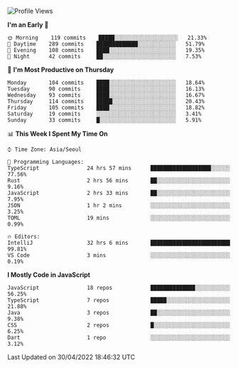 <!--START_SECTION:waka-->
![Profile Views](http://img.shields.io/badge/Profile%20Views-0-blue)

**I'm an Early 🐤** 

```text
🌞 Morning    119 commits    █████░░░░░░░░░░░░░░░░░░░░   21.33% 
🌆 Daytime    289 commits    █████████████░░░░░░░░░░░░   51.79% 
🌃 Evening    108 commits    ████░░░░░░░░░░░░░░░░░░░░░   19.35% 
🌙 Night      42 commits     ██░░░░░░░░░░░░░░░░░░░░░░░   7.53%

```
📅 **I'm Most Productive on Thursday** 

```text
Monday       104 commits    ████░░░░░░░░░░░░░░░░░░░░░   18.64% 
Tuesday      90 commits     ████░░░░░░░░░░░░░░░░░░░░░   16.13% 
Wednesday    93 commits     ████░░░░░░░░░░░░░░░░░░░░░   16.67% 
Thursday     114 commits    █████░░░░░░░░░░░░░░░░░░░░   20.43% 
Friday       105 commits    ████░░░░░░░░░░░░░░░░░░░░░   18.82% 
Saturday     19 commits     ░░░░░░░░░░░░░░░░░░░░░░░░░   3.41% 
Sunday       33 commits     █░░░░░░░░░░░░░░░░░░░░░░░░   5.91%

```


📊 **This Week I Spent My Time On** 

```text
⌚︎ Time Zone: Asia/Seoul

💬 Programming Languages: 
TypeScript               24 hrs 57 mins      ███████████████████░░░░░░   77.56% 
Rust                     2 hrs 56 mins       ██░░░░░░░░░░░░░░░░░░░░░░░   9.16% 
JavaScript               2 hrs 33 mins       ██░░░░░░░░░░░░░░░░░░░░░░░   7.95% 
JSON                     1 hr 2 mins         ░░░░░░░░░░░░░░░░░░░░░░░░░   3.25% 
TOML                     19 mins             ░░░░░░░░░░░░░░░░░░░░░░░░░   0.99%

🔥 Editors: 
IntelliJ                 32 hrs 6 mins       █████████████████████████   99.81% 
VS Code                  3 mins              ░░░░░░░░░░░░░░░░░░░░░░░░░   0.19%

```

**I Mostly Code in JavaScript** 

```text
JavaScript               18 repos            ██████████████░░░░░░░░░░░   56.25% 
TypeScript               7 repos             █████░░░░░░░░░░░░░░░░░░░░   21.88% 
Java                     3 repos             ██░░░░░░░░░░░░░░░░░░░░░░░   9.38% 
CSS                      2 repos             █░░░░░░░░░░░░░░░░░░░░░░░░   6.25% 
Dart                     1 repo              ░░░░░░░░░░░░░░░░░░░░░░░░░   3.12%

```



 Last Updated on 30/04/2022 18:46:32 UTC
<!--END_SECTION:waka-->
